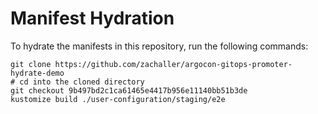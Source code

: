 # Manifest Hydration

To hydrate the manifests in this repository, run the following commands:

```shell
git clone https://github.com/zachaller/argocon-gitops-promoter-hydrate-demo
# cd into the cloned directory
git checkout 9b497bd2c1ca61465e4417b956e11140bb51b3de
kustomize build ./user-configuration/staging/e2e
```
